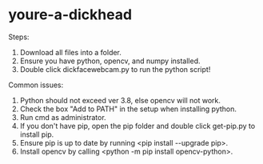 # youre-a-dickhead
Steps:
1. Download all files into a folder.
2. Ensure you have python, opencv, and numpy installed.
3. Double click dickfacewebcam.py to run the python script!

Common issues:
1. Python should not exceed ver 3.8, else opencv will not work.
2. Check the box "Add to PATH" in the setup when installing python.
3. Run cmd as administrator.
4. If you don't have pip, open the pip folder and double click get-pip.py to install pip.
5. Ensure pip is up to date by running <pip install --upgrade pip>.
6. Install opencv by calling <python -m pip install opencv-python>.

